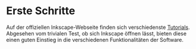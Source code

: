 # Erste Schritte

Auf der offiziellen Inkscape-Webseite finden sich verschiedenste [Tutorials](https://inkscape.org/de/lernen/).
Abgesehen vom trivialen Test, ob sich Inkscape öffnen lässt, bieten diese einen guten Einstieg in die verschiedenen Funktionalitäten der Software.
